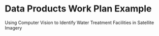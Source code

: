 # Data Products Work Plan Example



Using Computer Vision to Identify Water Treatment Facilities in Satellite Imagery